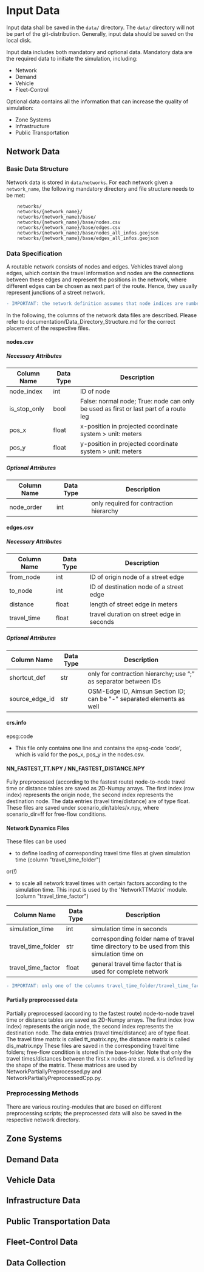 # Input Data

Input data shall be saved in the `data/` directory. The `data/` directory will not be part of the git-distribution. Generally, input data should be saved on the local disk.

Input data includes both mandatory and optional data. Mandatory data are the required data to initiate the simulation, including:

- Network
- Demand
- Vehicle
- Fleet-Control

Optional data contains all the information that can increase the quality of simulation:

- Zone Systems
- Infrastructure
- Public Transportation

## Network Data

### Basic Data Structure

Network data is stored in `data/networks`. For each network given a `network_name`, the following mandatory directory and file structure needs to be met:

```
    networks/  
    networks/{network_name}/  
    networks/{network_name}/base/  
    networks/{network_name}/base/nodes.csv  
    networks/{network_name}/base/edges.csv  
    networks/{network_name}/base/nodes_all_infos.geojson  
    networks/{network_name}/base/edges_all_infos.geojson
```

<!-- Yunfei: should we specify the data format here? -->
### Data Specification

A routable network consists of nodes and edges. Vehicles travel along edges, which contain the travel information and nodes are the connections between these edges and represent the positions in the network, where different edges can be chosen as next part of the route. Hence, they usually represent junctions of a street network.

```diff
- IMPORTANT: the network definition assumes that node indices are numbered from 0..|N-1|!
```

In the following, the columns of the network data files are described. Please refer to documentation/Data_Directory_Structure.md for the correct placement of the respective files.

#### nodes.csv

##### Necessary Attributes

Column Name | Data Type | Description
-- | -- | --
node_index | int | ID of node
is_stop_only | bool | False: normal node; True: node can only be used as first or last part of a route leg
pos_x | float | x-position in projected coordinate system > unit: meters
pos_y | float | y-position in projected coordinate system > unit: meters

##### Optional Attributes

Column Name | Data Type | Description
-- | -- | --
node_order | int | only required for contraction hierarchy

#### edges.csv

##### Necessary Attributes

Column Name | Data Type | Description
-- | -- | --
from_node | int | ID of origin node of a street edge
to_node | int | ID of destination node of a street edge
distance | float | length of street edge in meters
travel_time | float | travel duration on street edge in seconds

##### Optional Attributes

Column Name | Data Type | Description
-- | -- | --
shortcut_def | str | only for contraction hierarchy; use “;” as separator between IDs
source_edge_id | str | OSM-Edge ID, Aimsun Section ID; can be "-" separated elements as well

#### crs.info

epsg:code

* This file only contains one line and contains the epsg-code 'code', which is valid for the pos_x, pos_y in the nodes.csv.

#### NN_FASTEST_TT.NPY / NN_FASTEST_DISTANCE.NPY

Fully preprocessed (according to the fastest route) node-to-node travel time or distance tables are saved as 2D-Numpy arrays.
The first index (row index) represents the origin node, the second index represents the destination node.
The data entries (travel time/distance) are of type float.
These files are saved under scenario_dir/tables/x.npy, where scenario_dir=ff for free-flow conditions.

#### Network Dynamics Files

These files can be used

* to define loading of corresponding travel time files at given simulation time (column "travel_time_folder")

or(!)

* to scale all network travel times with certain factors according to the simulation time. This input is used by the 'NetworkTTMatrix' module. (column "travel_time_factor")

Column Name | Data Type | Description
-- | -- | --
simulation_time | int | simulation time in seconds
travel_time_folder | str | corresponding folder name of travel time directory to be used from this simulation time on
travel_time_factor | float | general travel time factor that is used for complete network

```diff
- IMPORTANT: only one of the columns travel_time_folder/travel_time_factor is allowed to be given!
```

#### Partially preprocessed data

Partially preprocessed (according to the fastest route) node-to-node travel time or distance tables are saved as 2D-Numpy arrays.
The first index (row index) represents the origin node, the second index represents the destination node.
The data entries (travel time/distance) are of type float.
The travel time matrix is called tt_matrix.npy, the distance matrix is called dis_matrix.npy
These files are saved in the corresponding travel time folders; free-flow condition is stored in the base-folder.
Note that only the travel times/distances between the first x nodes are stored. x is defined by the shape of the matrix.
These matrices are used by NetworkPartiallyPreprocessed.py and NetworkPartiallyPreprocessedCpp.py.

### Preprocessing Methods

There are various routing-modules that are based on different preprocessing scripts; the preprocessed data will also be saved in the respective network directory.

<!-- (Yunfei): base directory 

(Roman): preprocessing methods  -->

## Zone Systems

<!-- (Yunfei) [optional input data]  -->

## Demand Data

<!-- (Yunfei) 

(disaggregated) trip data 

aggregated forecast data [optional]  -->

## Vehicle Data

<!-- (Yunfei)  -->

## Infrastructure Data

<!-- (Yunfei) [optional input data] 

* boarding points 

* depots 

* public charging infrastructure  -->

## Public Transportation Data

<!-- (Yunfei) [optional input data]  -->

## Fleet-Control Data

<!-- (Yunfei) [optional input data]  -->

## Data Collection

<!-- (Roman & Flo): access to prepared data sets  -->
